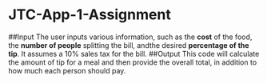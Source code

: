 # JTC-App-1-Assignment

##Input
The user inputs various information, such as the **cost** of the food, the **number of people** splitting the bill, andthe desired **percentage of the tip**. It assumes a 10% sales tax for the bill.
##Output
This code will calculate the amount of tip for a meal and then provide the overall total, in addition to how much each person should pay.
